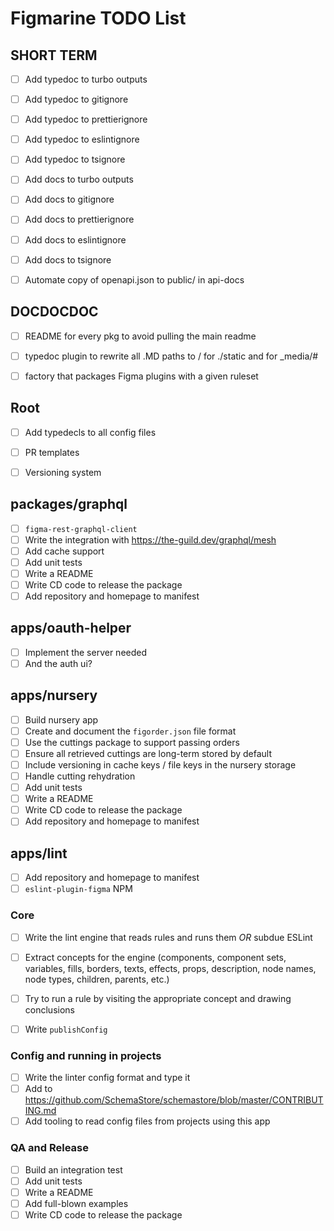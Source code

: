 # Figmarine TODO List

## SHORT TERM

* [ ] Add typedoc to turbo outputs
* [ ] Add typedoc to gitignore
* [ ] Add typedoc to prettierignore
* [ ] Add typedoc to eslintignore
* [ ] Add typedoc to tsignore

* [ ] Add docs to turbo outputs
* [ ] Add docs to gitignore
* [ ] Add docs to prettierignore
* [ ] Add docs to eslintignore
* [ ] Add docs to tsignore
* [ ] Automate copy of openapi.json to public/ in api-docs

## DOCDOCDOC
* [ ] README for every pkg to avoid pulling the main readme
* [ ] typedoc plugin to rewrite all .MD paths to / for ./static and for _media/#

* [ ]  factory that packages Figma plugins with a given ruleset

## Root

- [ ] Add typedecls to all config files
- [ ] PR templates
- [ ] Versioning system



## packages/graphql

- [ ] `figma-rest-graphql-client`
- [ ] Write the integration with https://the-guild.dev/graphql/mesh
- [ ] Add cache support
- [ ] Add unit tests
- [ ] Write a README
- [ ] Write CD code to release the package
- [ ] Add repository and homepage to manifest

## apps/oauth-helper

- [ ] Implement the server needed
- [ ] And the auth ui?

## apps/nursery

- [ ] Build nursery app
- [ ] Create and document the `figorder.json` file format
- [ ] Use the cuttings package to support passing orders
- [ ] Ensure all retrieved cuttings are long-term stored by default
- [ ] Include versioning in cache keys / file keys in the nursery storage
- [ ] Handle cutting rehydration
- [ ] Add unit tests
- [ ] Write a README
- [ ] Write CD code to release the package
- [ ] Add repository and homepage to manifest

## apps/lint

- [ ] Add repository and homepage to manifest
- [ ] `eslint-plugin-figma` NPM

### Core
- [ ] Write the lint engine that reads rules and runs them _OR_ subdue ESLint
- [ ] Extract concepts for the engine (components, component sets, variables, fills, borders, texts, effects, props, description, node names, node types, children, parents, etc.)

- [ ] Try to run a rule by visiting the appropriate concept and drawing conclusions
- [ ] Write `publishConfig`

### Config and running in projects

- [ ] Write the linter config format and type it
- [ ] Add to https://github.com/SchemaStore/schemastore/blob/master/CONTRIBUTING.md
- [ ] Add tooling to read config files from projects using this app

### QA and Release

- [ ] Build an integration test
- [ ] Add unit tests
- [ ] Write a README
- [ ] Add full-blown examples
- [ ] Write CD code to release the package
